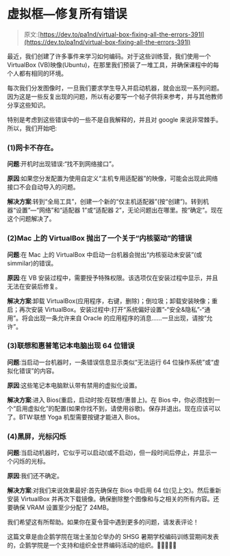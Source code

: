 # 虚拟框—修复所有错误

> 原文:[https://dev.to/pa1nd/virtual-box-fixing-all-the-errors-391l](https://dev.to/pa1nd/virtual-box-fixing-all-the-errors-391l)

最近，我们创建了许多事件来学习如何编码。对于这些训练营，我们使用一个 VirtualBox (VB)映像(Ubuntu)，在那里我们预装了一堆工具，并确保课程中的每个人都有相同的环境。

每次我们分发图像时，一旦我们要求学生导入并启动机器，就会出现一系列问题。因为这是一些反复出现的问题，所以有必要写一个帖子供将来参考，并与其他教师分享这些知识。

特别是考虑到这些错误中的一些不是自我解释的，并且对 google 来说非常棘手。所以，我们开始吧:

### (1)网卡不存在。

**问题**:开机时出现错误:“找不到网络接口”。

**原因**:如果您分发配置为使用自定义“主机专用适配器”的映像，可能会出现此网络接口不会自动导入的问题。

**解决方案**:转到“全局工具”，创建一个新的“仅主机适配器”(按“创建”)。转到机器“设置”—“网络”和“适配器 1”或“适配器 2”，无论问题出在哪里。按“确定”。现在这个问题解决了。

### (2)Mac 上的 VirtualBox 抛出了一个关于“内核驱动”的错误

**问题**:在 Mac 上的 VirtualBox 中启动一台机器会抛出“内核驱动未安装”(或 simmilar)的错误。

**原因**:在 VB 安装过程中，需要授予特殊权限。该选项仅在安装过程中显示，并且无法在安装后修复。

**解决方案**:卸载 VirtualBox(应用程序，右键，删除)；倒垃圾；卸载安装映像；重启；再次安装 VirtualBox。安装过程中:打开“系统偏好设置”-“安全&隐私”-“通用”。将会出现一条允许来自 Oracle 的应用程序的消息……一旦出现，请按“允许”。

### (3)联想和惠普笔记本电脑出现 64 位错误

**问题**:当启动一台机器时，一条错误信息显示类似“无法运行 64 位操作系统”或“虚拟化错误”的内容。

**原因**:这些笔记本电脑默认带有禁用的虚拟化设置。

**解决方案**:进入 Bios(重启，启动时按:在联想/惠普上)。在 Bios 中，你必须找到一个“启用虚拟化”的配置(如果你找不到，请使用谷歌)。保存并退出。现在应该可以了。BTW:联想 Yoga 机型需要按键才能进入 Bios。

### (4)黑屏，光标闪烁

**问题**:当启动机器时，它似乎可以启动(或不启动)，但一段时间后停止，并显示一个闪烁的光标。

**原因**:我们还不确定。

**解决方案**:对我们来说效果最好:首先确保在 Bios 中启用 64 位(见上文)。然后重新安装 VirtualBox 并再次下载镜像。确保删除整个图像和与之相关的所有内容。还要确保 VRAM 设置至少分配了 24MB。

我们希望这有所帮助。如果你在夏令营中遇到更多的问题，请发表评论！

这篇文章是由企鹅学院在瑞士圣加仑举办的 SHSG 暑期学校编码训练营期间发表的，企鹅学院是一个支持和组织全世界编码活动的组织。👩‍💻👨‍💻🐧